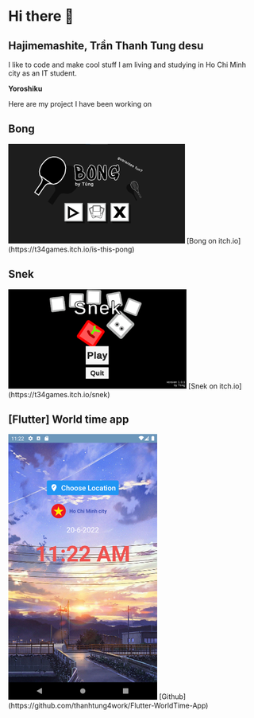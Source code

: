# Hi there 👋
## Hajimemashite, Trần Thanh Tung desu

I like to code and make cool stuff
I am living and studying in Ho Chi Minh city as an IT student.

**Yoroshiku**

Here are my project I have been working on

## Bong
<img src="/assets/Bong Start.png" alt="Bong start screen" style="height: 200px;"/>
[Bong on itch.io](https://t34games.itch.io/is-this-pong)

## Snek
<img src="/assets/Snek Start.png" alt="Snek start screen" style="height: 200px;"/>
[Snek on itch.io](https://t34games.itch.io/snek)

## [Flutter] World time app 
<img src="/assets/TimeApp.png" alt="TimeApp image" style="width: 300px;"/>
[Github](https://github.com/thanhtung4work/Flutter-WorldTime-App)
